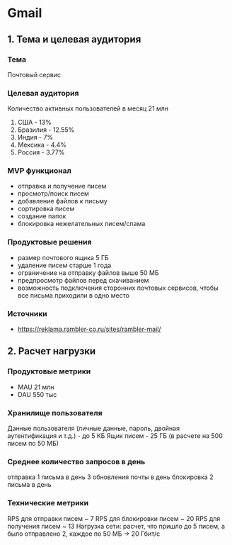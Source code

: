 # Gmail

## 1. Тема и целевая аудитория

### Тема
Почтовый сервис

### Целевая аудитория
Количество активных пользователей в месяц 21 млн
1) США - 13%
2) Бразилия - 12.55%
3) Индия - 7%
4) Мексика - 4.4%
5) Россия - 3.77%

### MVP функционал
- отправка и получение писем
- просмотр/поиск писем
- добавление файлов к письму
- сортировка писем
- создание папок
- блокировка нежелательных писем/спама

### Продуктовые решения
- размер почтового ящика 5 ГБ
- удаление писем старше 1 года
- ограничение на отправку файлов выше 50 МБ
- предпросмотр файлов перед скачиванием
- возможность подключения сторонних почтовых сервисов, чтобы все письма приходили в одно место

### Источники
- https://reklama.rambler-co.ru/sites/rambler-mail/

## 2. Расчет нагрузки

### Продуктовые метрики
- MAU 21 млн
- DAU 550 тыс

### Хранилище пользователя
Данные пользователя (личные данные, пароль, двойная аутентификация и т.д.) - до 5 КБ
Ящик писем - 25 ГБ (в расчете на 500 писем по 50 МБ)

### Среднее количество запросов в день
отправка 1 письма в день
3 обновления почты в день
блокировка 2 письма в день

### Технические метрики
RPS для отправки писем ~ 7
RPS для блокировки писем ~ 20
RPS для получения писем ~ 13
Нагрузка сети: расчет, что пришло до 5 писем, а было отправлено 2, каждое по 50 МБ -> 20 Гбит/с

